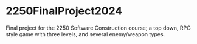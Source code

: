 # 2250FinalProject2024
Final project for the 2250 Software Construction course; a top down, RPG style game with three levels, and several enemy/weapon types.
